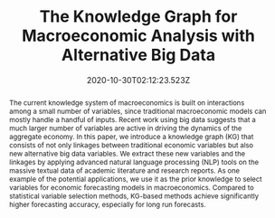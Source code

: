 ---
abstract: The current knowledge system of macroeconomics is built on interactions among a small number of variables, since traditional macroeconomic models can mostly handle a handful of inputs. Recent work using big data suggests that a much larger number of variables are active in driving the dynamics of the aggregate economy. In this paper, we introduce a knowledge graph (KG) that consists of not only linkages between traditional economic variables but also new alternative big data variables. We extract these new variables and the linkages by applying advanced natural language processing (NLP) tools on the massive textual data of academic literature and research reports. As one example of the potential applications, we use it as the prior knowledge to select variables for economic forecasting models in macroeconomics. Compared to statistical variable selection methods, KG-based methods achieve significantly higher forecasting accuracy, especially for long run forecasts.
slides: ""
url_pdf: https://arxiv.org/abs/2010.05172
publication_types:
  - "3"
authors:
  - Yucheng Yang
  - Yue Pang
  - admin
  - Weinan E
author_notes: 
  - Equal Contribution
  - Equal Contribution
  - Equal Contribution
  - Equal Contribution
publication: In *Banca d’Italia and Federal Reserve Board Conference in Macroeconomics, 2020*
summary: "We introduce a knowledge graph (KG) that consists of not only linkages between traditional economic variables but also new alternative big data variables."
url_dataset: ""
url_project: ""
publication_short: ""
url_source: ""
url_video: ""
title: "The Knowledge Graph for Macroeconomic Analysis with Alternative Big Data"
doi: ""
featured: true
tags: []
projects: []
image:
  caption: ""
  focal_point: ""
  preview_only: false
  filename: 1.png
date: 2020-10-30T02:12:23.523Z
url_slides: ""
publishDate: 2020-10-30T00:00:00.000Z
url_poster: ""
url_code: ""
---